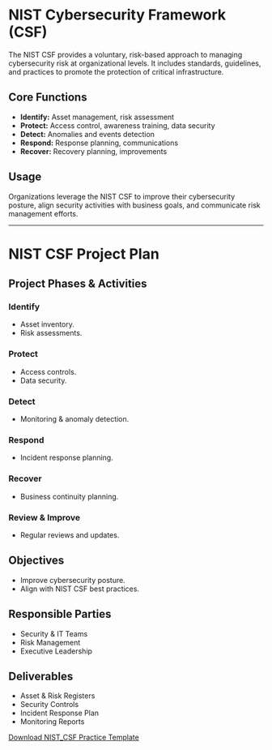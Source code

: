 # NIST Cybersecurity Framework (CSF)

The NIST CSF provides a voluntary, risk-based approach to managing cybersecurity risk at organizational levels. It includes standards, guidelines, and practices to promote the protection of critical infrastructure.

## Core Functions
- **Identify:** Asset management, risk assessment
- **Protect:** Access control, awareness training, data security
- **Detect:** Anomalies and events detection
- **Respond:** Response planning, communications
- **Recover:** Recovery planning, improvements

## Usage
Organizations leverage the NIST CSF to improve their cybersecurity posture, align security activities with business goals, and communicate risk management efforts.

---

# NIST CSF Project Plan

## Project Phases & Activities

### Identify
- Asset inventory.
- Risk assessments.

### Protect
- Access controls.
- Data security.

### Detect
- Monitoring & anomaly detection.

### Respond
- Incident response planning.

### Recover
- Business continuity planning.

### Review & Improve
- Regular reviews and updates.

## Objectives
- Improve cybersecurity posture.
- Align with NIST CSF best practices.

## Responsible Parties
- Security & IT Teams
- Risk Management
- Executive Leadership

## Deliverables
- Asset & Risk Registers
- Security Controls
- Incident Response Plan
- Monitoring Reports

[Download NIST_CSF Practice Template](https://github.com/agustus9/grc-portfolio/blob/main/financial-regulations/NIST_CSF_Practice_Template.xlsx)
